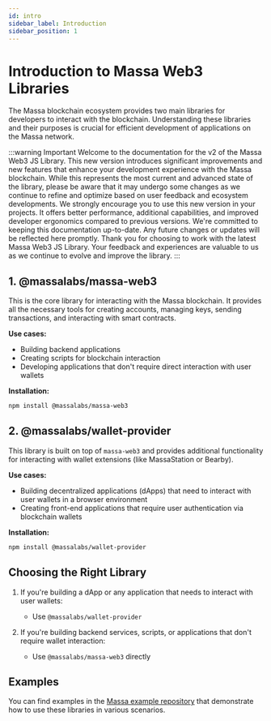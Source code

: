```yaml
---
id: intro
sidebar_label: Introduction
sidebar_position: 1
---
```


# Introduction to Massa Web3 Libraries

The Massa blockchain ecosystem provides two main libraries for developers to interact with the blockchain. Understanding these libraries and their purposes is crucial for efficient development of applications on the Massa network.

:::warning Important
Welcome to the documentation for the v2 of the Massa Web3 JS Library. This new version introduces significant improvements and new features that enhance your development experience with the Massa blockchain.
While this represents the most current and advanced state of the library, please be aware that it may undergo some changes as we continue to refine and optimize based on user feedback and ecosystem developments.
We strongly encourage you to use this new version in your projects. It offers better performance, additional capabilities, and improved developer ergonomics compared to previous versions.
We're committed to keeping this documentation up-to-date. Any future changes or updates will be reflected here promptly.
Thank you for choosing to work with the latest Massa Web3 JS Library. Your feedback and experiences are valuable to us as we continue to evolve and improve the library.
:::

## 1. @massalabs/massa-web3

This is the core library for interacting with the Massa blockchain. It provides all the necessary tools for creating accounts, managing keys, sending transactions, and interacting with smart contracts.

**Use cases:**

- Building backend applications
- Creating scripts for blockchain interaction
- Developing applications that don't require direct interaction with user wallets

**Installation:**

```bash
npm install @massalabs/massa-web3
```

## 2. @massalabs/wallet-provider

This library is built on top of `massa-web3` and provides additional functionality for interacting with wallet extensions (like MassaStation or Bearby).

**Use cases:**

- Building decentralized applications (dApps) that need to interact with user wallets in a browser environment
- Creating front-end applications that require user authentication via blockchain wallets

**Installation:**

```bash
npm install @massalabs/wallet-provider
```

<!-- **Important note:** If you're using `wallet-provider`, you don't need to separately install `massa-web3`, as it's included as a dependency. -->

## Choosing the Right Library

1. If you're building a dApp or any application that needs to interact with user wallets:

   - Use `@massalabs/wallet-provider`

2. If you're building backend services, scripts, or applications that don't require wallet interaction:
   - Use `@massalabs/massa-web3` directly

## Examples

You can find examples in the [Massa example repository](https://github.com/massalabs/massa-sc-examples) that demonstrate how to use these libraries in various scenarios.
